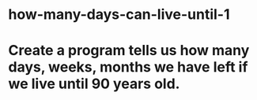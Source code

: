# how-many-days-can-live-until-1

# Create a program  tells us how many days, weeks, months we have left if we live until 90 years old. 
